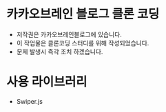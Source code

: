 # 카카오브레인 블로그 클론 코딩

- 저작권은 카카오브레인블로그에 있습니다.
- 이 작업물은 클론코딩 스터디를 위해 작성되었습니다.
- 문제 발생시 즉각 조치 하겠습니다.

# 사용 라이브러리

- Swiper.js
